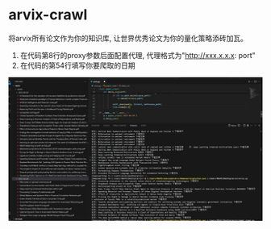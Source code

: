 # arvix-crawl
将arvix所有论文作为你的知识库, 让世界优秀论文为你的量化策略添砖加瓦。

1. 在代码第8行的proxy参数后面配置代理, 代理格式为"http://xxx.x.x.x: port"
2. 在代码的第54行填写你要爬取的日期

![](/figure/效果.png)
